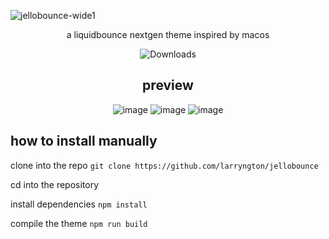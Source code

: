 ![jellobounce-wide1](https://github.com/user-attachments/assets/a02afb9e-709c-469a-9898-5737057e4e24)
<div align="center">
<p align="center">a liquidbounce nextgen theme inspired by macos
</p>
    
<p align="center">
    <img src="https://img.shields.io/github/downloads/164x/jellobounce/total?label=Github%20Downloads" alt="Downloads">
</p>

## preview

![image](https://github.com/user-attachments/assets/27871860-5bf6-4157-85a9-96f6f491088a)
![image](https://github.com/user-attachments/assets/2395b9ca-f381-49fd-b9b9-92c17b404654)
![image](https://github.com/user-attachments/assets/43901751-22b3-42f5-b699-72402e287884)
</div>

## how to install manually

clone into the repo `git clone https://github.com/larryngton/jellobounce`

cd into the repository

install dependencies `npm install`

compile the theme `npm run build`
